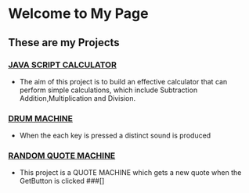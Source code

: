 # Welcome to My Page
## These are my Projects
### [JAVA SCRIPT CALCULATOR](https://codepen.io/ogunyinkamichael/full/NWdWrzq)
* The aim of this project is to build an effective calculator that can perform simple calculations,
which include Subtraction Addition,Multiplication and Division.
### [DRUM MACHINE](https://codepen.io/ogunyinkamichael/full/abpXJgO)
* When the each key is pressed a distinct sound is produced
### [RANDOM QUOTE MACHINE](https://codepen.io/ogunyinkamichael/full/vYyPWze)
* This project is a QUOTE MACHINE which gets a new quote when the GetButton is clicked
###[]

<!--
**micool4u/micool4u** is a ✨ _special_ ✨ repository because its `README.md` (this file) appears on your GitHub profile.

Here are some ideas to get you started:

- 🔭 I’m currently working on ...
- 🌱 I’m currently learning ...
- 👯 I’m looking to collaborate on ...
- 🤔 I’m looking for help with ...
- 💬 Ask me about ...
- 📫 How to reach me: ...
- 😄 Pronouns: ...
- ⚡ Fun fact: ...
-->
